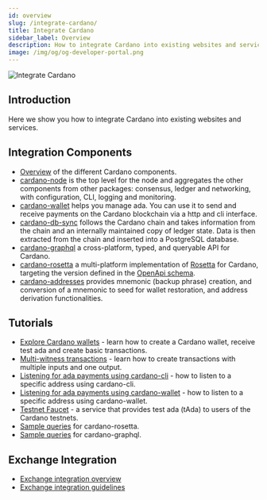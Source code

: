 ```yaml
---
id: overview
slug: /integrate-cardano/
title: Integrate Cardano
sidebar_label: Overview
description: How to integrate Cardano into existing websites and services.
image: /img/og/og-developer-portal.png
--- 
```



![Integrate Cardano](../../static/img/card-integrate-cardano-title.svg)

## Introduction
Here we show you how to integrate Cardano into existing websites and services. 

## Integration Components
- [Overview](docs/get-started/cardano-node/cardano-components.md) of the different Cardano components.
- [cardano-node](https://github.com/IntersectMBO/cardano-node) is the top level for the node and aggregates the other components from other packages: consensus, ledger and networking, with configuration, CLI, logging and monitoring.
- [cardano-wallet](https://github.com/cardano-foundation/cardano-wallet) helps you manage ada. You can use it to send and receive payments on the Cardano blockchain via a http and cli interface.
- [cardano-db-sync](https://github.com/IntersectMBO/cardano-db-sync) follows the Cardano chain and takes information from the chain and an internally maintained copy of ledger state. Data is then extracted from the chain and inserted into a PostgreSQL database. 
- [cardano-graphql](https://github.com/cardano-foundation/cardano-graphql) a cross-platform, typed, and queryable API for Cardano.
- [cardano-rosetta](https://github.com/cardano-foundation/cardano-rosetta) a multi-platform implementation of [Rosetta](https://www.rosetta-api.org) for Cardano, targeting the version defined in the [OpenApi schema](https://github.com/cardano-foundation/cardano-rosetta/blob/master/cardano-rosetta-server/src/server/openApi.json#L4). 
- [cardano-addresses](https://github.com/IntersectMBO/cardano-addresses) provides mnemonic (backup phrase) creation, and conversion of a mnemonic to seed for wallet restoration, and address derivation functionalities.

## Tutorials
- [Explore Cardano wallets](creating-wallet-faucet) - learn how to create a Cardano wallet, receive test ada and create basic transactions.
- [Multi-witness transactions](multi-witness-transactions-cli) - learn how to create transactions with multiple inputs and one output.
- [Listening for ada payments using cardano-cli](listening-for-payments-cli) - how to listen to a specific address using cardano-cli.
- [Listening for ada payments using cardano-wallet](listening-for-payments-wallet) - how to listen to a specific address using cardano-wallet.
- [Testnet Faucet](testnet-faucet) - a service that provides test ada (tAda) to users of the Cardano testnets. 
- [Sample queries](https://iohk.zendesk.com/hc/en-us/articles/4402395914009-Sample-cardano-rosetta-queries) for cardano-rosetta.
- [Sample queries](https://iohk.zendesk.com/hc/en-us/articles/900000906566-Sample-cardano-graphql-queries) for cardano-graphql.

## Exchange Integration
- [Exchange integration overview](https://iohk.zendesk.com/hc/en-us/articles/900000911923-Exchange-integration-overview)
- [Exchange integration guidelines](https://iohk.zendesk.com/hc/en-us/articles/900000919406-Exchange-integration-guidelines)
